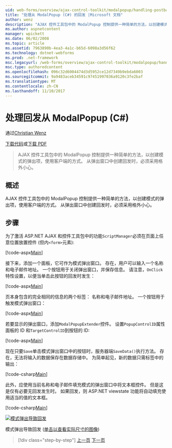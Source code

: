 ```yaml
---
uid: web-forms/overview/ajax-control-toolkit/modalpopup/handling-postbacks-from-a-modalpopup-cs
title: "处理从 ModalPopup (C#) 的回发 |Microsoft 文档"
author: wenz
description: "AJAX 控件工具包中的 ModalPopup 控制提供一种简单的方法，以创建模式的弹出项，使用客户端的方式。 必须格外小心时 pos..."
ms.author: aspnetcontent
manager: wpickett
ms.date: 06/02/2008
ms.topic: article
ms.assetid: 7963890b-4ea3-4a1c-b65d-6098a3d56f62
ms.technology: dotnet-webforms
ms.prod: .net-framework
msc.legacyurl: /web-forms/overview/ajax-control-toolkit/modalpopup/handling-postbacks-from-a-modalpopup-cs
msc.type: authoredcontent
ms.openlocfilehash: 096c32d6004474d3d5952ce12d7349b9ebda6003
ms.sourcegitcommit: 9a9483aceb34591c97451997036a9120c3fe2baf
ms.translationtype: MT
ms.contentlocale: zh-CN
ms.lasthandoff: 11/10/2017
---
```

<a name="handling-postbacks-from-a-modalpopup-c"></a>处理回发从 ModalPopup (C#)
====================
通过[Christian Wenz](https://github.com/wenz)

[下载代码](http://download.microsoft.com/download/2/4/0/24052038-f942-4336-905b-b60ae56f0dd5/ModalPopup3.cs.zip)或[下载 PDF](http://download.microsoft.com/download/b/6/a/b6ae89ee-df69-4c87-9bfb-ad1eb2b23373/modalpopup3CS.pdf)

> AJAX 控件工具包中的 ModalPopup 控制提供一种简单的方法，以创建模式的弹出项，使用客户端的方式。 从弹出窗口中创建回发时，必须采用格外小心。


## <a name="overview"></a>概述

AJAX 控件工具包中的 ModalPopup 控制提供一种简单的方法，以创建模式的弹出项，使用客户端的方式。 从弹出窗口中创建回发时，必须采用格外小心。

## <a name="steps"></a>步骤

为了激活 ASP.NET AJAX 和控件工具包中的功能`ScriptManager`必须在页面上任意位置放置控件 (但内`<form>`元素):

[!code-aspx[Main](handling-postbacks-from-a-modalpopup-cs/samples/sample1.aspx)]

接下来，添加一个面板，它可作为模式弹出窗口。 存在，用户可以输入一个名称和电子邮件地址。 一个按钮用于关闭弹出窗口，并保存信息。 请注意，`OnClick`特性设置，以便当单击此按钮的回发时发生：

[!code-aspx[Main](handling-postbacks-from-a-modalpopup-cs/samples/sample2.aspx)]

页本身包含的完全相同的信息的两个标签： 名称和电子邮件地址。 一个按钮用于触发模式弹出窗口：

[!code-aspx[Main](handling-postbacks-from-a-modalpopup-cs/samples/sample3.aspx)]

若要显示的弹出窗口，添加`ModalPopupExtender`控件。 设置`PopupControlID`属性面板的 ID 和`TargetControlID`到按钮的 ID:

[!code-aspx[Main](handling-postbacks-from-a-modalpopup-cs/samples/sample4.aspx)]

现在只要`Save`单击模式弹出窗口中的按钮时，服务器端`SaveData()`执行方法。 存在，无法将输入的数据保存在数据存储中。 为简单起见，新的数据只需标签中的输出：

[!code-csharp[Main](handling-postbacks-from-a-modalpopup-cs/samples/sample5.cs)]

此外，应使用当前名称和电子邮件填充模式的弹出窗口中将文本框控件。 但是这是仅有必要无回发发生时。 如果回发，则 ASP.NET viewstate 功能将自动填充使用适当的值的文本框。

[!code-csharp[Main](handling-postbacks-from-a-modalpopup-cs/samples/sample6.cs)]


[![模式弹出导致回发](handling-postbacks-from-a-modalpopup-cs/_static/image2.png)](handling-postbacks-from-a-modalpopup-cs/_static/image1.png)

模式弹出导致回发 ([单击以查看实际尺寸的图像](handling-postbacks-from-a-modalpopup-cs/_static/image3.png))

>[!div class="step-by-step"]
[上一页](using-modalpopup-with-a-repeater-control-cs.md)
[下一页](positioning-a-modalpopup-cs.md)
